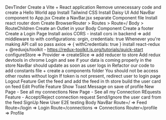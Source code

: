 DevTinder
Create a Vite + React application
Remove unnecessary code and create a Hello World app
Install Tailwind CSS
Install Daisy UI
Add NavBar component to App.jsx
Create a NavBar.jsx separate Component file
Install react router dom
Create BrowserRouter > Routes > Route=/ Body > RouteChildren
Create an Outlet in your Body Component
Create a footer
Create a Login Page
Install axios
CORS - install cors in backend => add middleware to with configurations: orgin, credentials: true
Whenever you're making API call so pass axios => { withCredentials: true }
install react-redux + @reduxjs/toolkit - https://redux-toolkit.js.org/tutorials/quick-start
configureStore => Provider => createSlice => add reducer to store
Add redux devtools in chrome
Login and see if your data is coming properly in the store
NavBar should update as soon as user logs in
Refactor our code to add constants file + create a components folder
You should not be access other routes without login
If token is not present, redirect user to login page
Logout Feature
Get the feed and add the feed in th store
build the user card on feed
Edit Profile Feature
Show Toast Message on save of profile
New Page - See all my connections
New Page - See all my Connection REquests
Feature - Accept/Reject connection request
Send/Ignore the user card from the feed
SignUp New User
E2E testing
Body NavBar Route=/ => Feed Route=/login => Login Route=/connections => Connections Router=/profile => Profile